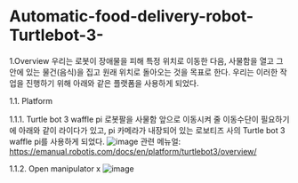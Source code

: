 # Automatic-food-delivery-robot-Turtlebot-3-

1.Overview
우리는 로봇이 장애물을 피해 특정 위치로 이동한 다음, 사물함을 열고 그 안에 있는 물건(음식)을 집고 원래 위치로 돌아오는 것을 목표로 한다.
우리는 이러한 작업을 진행하기 위해 아래와 같은 플랫폼을 사용하게 되었다.

1.1. Platform

  1.1.1. Turtle bot 3 waffle pi
  로봇팔을 사물함 앞으로 이동시켜 줄 이동수단이 필요하기에 아래와 같이 라이다가 있고, pi 카메라가 내장되어 있는 로보티즈 사의 Turtle bot 3 waffle pi를 사용하게 되었다.
  ![image](https://user-images.githubusercontent.com/81222069/122668657-15a08980-d1f4-11eb-83a3-2916409de6e6.png)
  관련 메뉴얼: https://emanual.robotis.com/docs/en/platform/turtlebot3/overview/
  
  1.1.2. Open manipulator x
  ![image](https://user-images.githubusercontent.com/81222069/122668829-fe15d080-d1f4-11eb-8f96-39a02a23b992.png)

  

